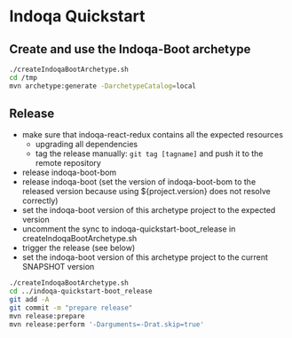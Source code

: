 # Indoqa Quickstart

## Create and use the Indoqa-Boot archetype
```bash
./createIndoqaBootArchetype.sh
cd /tmp
mvn archetype:generate -DarchetypeCatalog=local
```

## Release
* make sure that indoqa-react-redux contains all the expected resources
  * upgrading all dependencies
  * tag the release manually: `git tag [tagname]` and push it to the remote repository
* release indoqa-boot-bom
* release indoqa-boot (set the version of indoqa-boot-bom to the released version because using ${project.version} does not resolve correctly)
* set the indoqa-boot version of this archetype project to the expected version
* uncomment the sync to indoqa-quickstart-boot_release in createIndoqaBootArchetype.sh
* trigger the release (see below)
* set the indoqa-boot version of this archetype project to the current SNAPSHOT version

```bash
./createIndoqaBootArchetype.sh
cd ../indoqa-quickstart-boot_release
git add -A 
git commit -m "prepare release"
mvn release:prepare
mvn release:perform '-Darguments=-Drat.skip=true'
```
